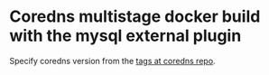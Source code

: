 # Coredns multistage docker build with the mysql external plugin

Specify coredns version from the [tags at coredns repo](https://github.com/coredns/coredns/tags).
